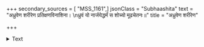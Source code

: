 +++
secondary_sources = [ "MSS_1161",]
jsonClass = "Subhaashita"
text = "अध्रुवेण शरीरेण प्रतिक्षणविनाशिना।  \nध्रुवं यो नार्जयेद्धर्मं स शोच्यो मूढचेतनः॥"
title = "अध्रुवेण शरीरेण"

+++

<details><summary>Text</summary>

अध्रुवेण शरीरेण प्रतिक्षणविनाशिना।  
ध्रुवं यो नार्जयेद्धर्मं स शोच्यो मूढचेतनः॥
</details>
